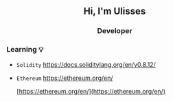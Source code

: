 
<h2 align="center">Hi, I'm Ulisses</h2>
<h3 align="center"> Developer </h3>

### Learning 💡
 - `Solidity`  <a href="https://docs.soliditylang.org/en/v0.8.12/" target="_blank"  rel="noopener noreferrer" >
                  https://docs.soliditylang.org/en/v0.8.12/
               </a>
   
 - `Ethereum`  <a href="https://ethereum.org/en/" target="_blank" rel="noopener noreferrer">
                 https://ethereum.org/en/
               </a>
   
   [https://ethereum.org/en/](https://ethereum.org/en/)







